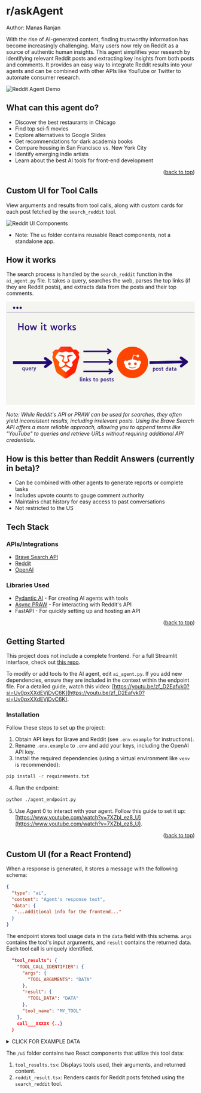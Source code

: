 <!-- Improved compatibility of back to top link: See: https://github.com/othneildrew/Best-README-Template/pull/73 -->
<a id="readme-top"></a>

# r/askAgent

Author: Manas Ranjan

<!-- ABOUT THE PROJECT -->
With the rise of AI-generated content, finding trustworthy information has become increasingly challenging. Many users now rely on Reddit as a source of authentic human insights. This agent simplifies your research by identifying relevant Reddit posts and extracting key insights from both posts and comments. It provides an easy way to integrate Reddit results into your agents and can be combined with other APIs like YouTube or Twitter to automate consumer research.

![Reddit Agent Demo](public/reddit_agent_demo.gif)

## What can this agent do?

* Discover the best restaurants in Chicago
* Find top sci-fi movies
* Explore alternatives to Google Slides
* Get recommendations for dark academia books
* Compare housing in San Francisco vs. New York City
* Identify emerging indie artists
* Learn about the best AI tools for front-end development

<p align="right">(<a href="#readme-top">back to top</a>)</p>

## Custom UI for Tool Calls

View arguments and results from tool calls, along with custom cards for each post fetched by the `search_reddit` tool.

![Reddit UI Components](public/reddit_ui_components.gif)

* Note: The `ui` folder contains reusable React components, not a standalone app.

## How it works

The search process is handled by the `search_reddit` function in the `ai_agent.py` file. It takes a query, searches the web, parses the top links (if they are Reddit posts), and extracts data from the posts and their top comments.

![How it works](public/how_it_works.png)

*Note: While Reddit's API or PRAW can be used for searches, they often yield inconsistent results, including irrelevant posts. Using the Brave Search API offers a more reliable approach, allowing you to append terms like "YouTube" to queries and retrieve URLs without requiring additional API credentials.*

## How is this better than Reddit Answers (currently in beta)?

* Can be combined with other agents to generate reports or complete tasks
* Includes upvote counts to gauge comment authority
* Maintains chat history for easy access to past conversations
* Not restricted to the US

## Tech Stack

### APIs/Integrations
* [Brave Search API](https://brave.com/search/api/)
* [Reddit](https://www.reddit.com/dev/api/) 
* [OpenAI](https://platform.openai.com/docs/overview)

### Libraries Used

* [Pydantic AI](https://github.com/pydantic/pydantic-ai) - For creating AI agents with tools
* [Async PRAW](https://asyncpraw.readthedocs.io/en/stable/index.html) - For interacting with Reddit's API
* FastAPI - For quickly setting up and hosting an API

<p align="right">(<a href="#readme-top">back to top</a>)</p>

## Getting Started

This project does not include a complete frontend. For a full Streamlit interface, check out [this repo](https://github.com/kai-feinberg/reddit-agent).

To modify or add tools to the AI agent, edit `ai_agent.py`. If you add new dependencies, ensure they are included in the context within the endpoint file. For a detailed guide, watch this video: [https://youtu.be/zf_D2Eafvk0?si=Uv0pxXXdEVjDvC6K](https://youtu.be/zf_D2Eafvk0?si=Uv0pxXXdEVjDvC6K).

### Installation

Follow these steps to set up the project:

1. Obtain API keys for Brave and Reddit (see `.env.example` for instructions).
2. Rename `.env.example` to `.env` and add your keys, including the OpenAI API key.
3. Install the required dependencies (using a virtual environment like `venv` is recommended):
  ```sh
  pip install -r requirements.txt
  ```
4. Run the endpoint:
  ```sh
  python ./agent_endpoint.py
  ```
5. Use Agent 0 to interact with your agent. Follow this guide to set it up: [https://www.youtube.com/watch?v=7XZbI_ez8_U](https://www.youtube.com/watch?v=7XZbI_ez8_U).

<p align="right">(<a href="#readme-top">back to top</a>)</p>

## Custom UI (for a React Frontend)

When a response is generated, it stores a message with the following schema:

```json
{
  "type": "ai",
  "content": "Agent's response text",
  "data": {
   "...additional info for the frontend..."
  }
}
```

The endpoint stores tool usage data in the `data` field with this schema. `args` contains the tool's input arguments, and `result` contains the returned data. Each tool call is uniquely identified.

```json
  "tool_results": {
    "TOOL_CALL_IDENTIFIER": {
      "args": {
        "TOOL_ARGUMENTS": "DATA"
      },
      "result": {
        "TOOL_DATA": "DATA"
      },
      "tool_name": "MY_TOOL"
    },
    call___XXXXX {..}
  }
```

<details>
  <summary>CLICK FOR EXAMPLE DATA</summary>

  ```json
  "tool_results": {
    "call_0tNO9fe3yKtsWQnM5jq406xr": {
      "args": {
       "query": "minecraft"
      },
      "result": {
       "subreddits": ["Minecraft", "MinecraftMemes", "MinecraftBuddies", "Minecraftbuilds", "teenagers"]
      },
      "tool_name": "find_subreddits"
    },
    "call_1xYZ9ab3cDtsWQnM5jq406yz": {
      "args": {
       "city": "New York",
       "date": "2023-05-15"
      },
      "result": {
       "temperature": 72,
       "conditions": "Partly cloudy",
       "humidity": 65
      },
      "tool_name": "get_weather"
    }
  }
  ```

</details>

The `/ui` folder contains two React components that utilize this tool data:

1. `tool_results.tsx`: Displays tools used, their arguments, and returned content.
2. `reddit_result.tsx`: Renders cards for Reddit posts fetched using the `search_reddit` tool.





